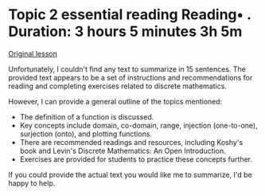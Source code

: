 # Topic 2 essential reading Reading• . Duration: 3 hours 5 minutes 3h 5m

[Original lesson](https://www.coursera.org/learn/uol-discrete-mathematics/supplement/MUWjO/topic-2-essential-reading)

Unfortunately, I couldn't find any text to summarize in 15 sentences. The provided text appears to be a set of instructions and recommendations for reading and completing exercises related to discrete mathematics.

However, I can provide a general outline of the topics mentioned:

* The definition of a function is discussed.
* Key concepts include domain, co-domain, range, injection (one-to-one), surjection (onto), and plotting functions.
* There are recommended readings and resources, including Koshy's book and Levin's Discrete Mathematics: An Open Introduction.
* Exercises are provided for students to practice these concepts further.

If you could provide the actual text you would like me to summarize, I'd be happy to help.

